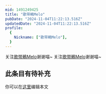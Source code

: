```yaml
---
mid: 1491249425
title: "歌带鵐Melo"
pubDate: "2024-11-04T11:22:13.516Z"
updatedDate: "2024-11-04T11:22:13.516Z"
profile:
  {
    Nickname: ["歌带鵐Melo"],
  }
---
```


关注[歌带鵐Melo](https://space.bilibili.com/1491249425)谢谢喵~ 关注[歌带鵐Melo](https://space.bilibili.com/1491249425)谢谢喵~

## 此条目有待补充
你可以在[这里](https://github.com/Yuhanawa/VTuber.ICU-Content/edit/master/v/歌带鵐Melo/index.md)编辑本文
